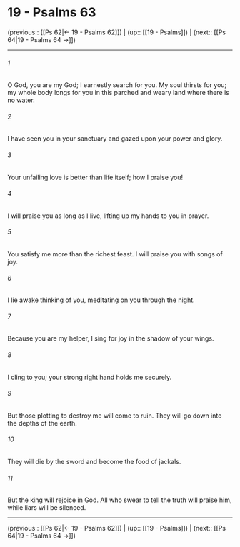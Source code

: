 # 19 - Psalms 63

(previous:: [[Ps 62|← 19 - Psalms 62]]) | (up:: [[19 - Psalms]]) | (next:: [[Ps 64|19 - Psalms 64 →]])

***


###### 1 
O God, you are my God; I earnestly search for you. My soul thirsts for you; my whole body longs for you in this parched and weary land where there is no water. 

###### 2 
I have seen you in your sanctuary and gazed upon your power and glory. 

###### 3 
Your unfailing love is better than life itself; how I praise you! 

###### 4 
I will praise you as long as I live, lifting up my hands to you in prayer. 

###### 5 
You satisfy me more than the richest feast. I will praise you with songs of joy. 

###### 6 
I lie awake thinking of you, meditating on you through the night. 

###### 7 
Because you are my helper, I sing for joy in the shadow of your wings. 

###### 8 
I cling to you; your strong right hand holds me securely. 

###### 9 
But those plotting to destroy me will come to ruin. They will go down into the depths of the earth. 

###### 10 
They will die by the sword and become the food of jackals. 

###### 11 
But the king will rejoice in God. All who swear to tell the truth will praise him, while liars will be silenced.

***

(previous:: [[Ps 62|← 19 - Psalms 62]]) | (up:: [[19 - Psalms]]) | (next:: [[Ps 64|19 - Psalms 64 →]])
